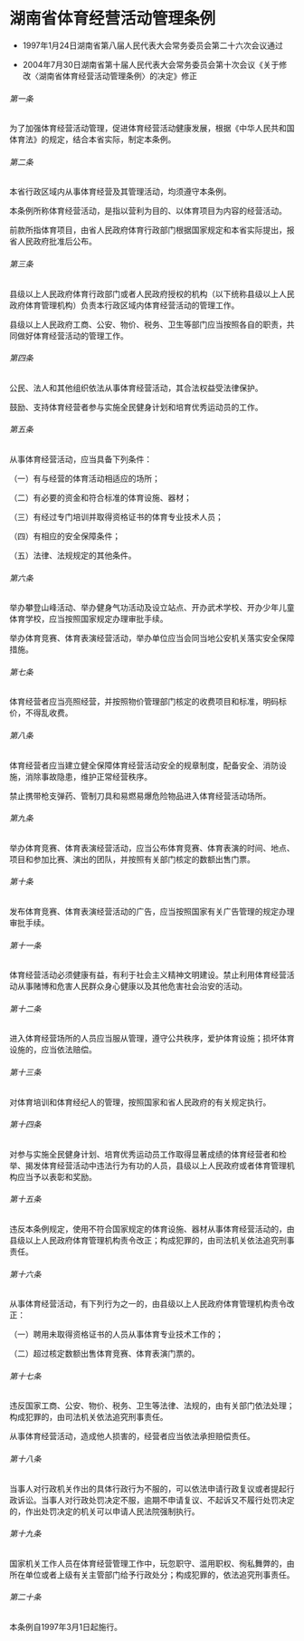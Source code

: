 # 湖南省体育经营活动管理条例

- 1997年1月24日湖南省第八届人民代表大会常务委员会第二十六次会议通过

- 2004年7月30日湖南省第十届人民代表大会常务委员会第十次会议《关于修改〈湖南省体育经营活动管理条例〉的决定》修正

<!-- INFO END -->

###### 第一条

为了加强体育经营活动管理，促进体育经营活动健康发展，根据《中华人民共和国体育法》的规定，结合本省实际，制定本条例。

###### 第二条

本省行政区域内从事体育经营及其管理活动，均须遵守本条例。

本条例所称体育经营活动，是指以营利为目的、以体育项目为内容的经营活动。

前款所指体育项目，由省人民政府体育行政部门根据国家规定和本省实际提出，报省人民政府批准后公布。

###### 第三条

县级以上人民政府体育行政部门或者人民政府授权的机构（以下统称县级以上人民政府体育管理机构）负责本行政区域内体育经营活动的管理工作。

县级以上人民政府工商、公安、物价、税务、卫生等部门应当按照各自的职责，共同做好体育经营活动的管理工作。

###### 第四条

公民、法人和其他组织依法从事体育经营活动，其合法权益受法律保护。

鼓励、支持体育经营者参与实施全民健身计划和培育优秀运动员的工作。

###### 第五条

从事体育经营活动，应当具备下列条件：

（一）有与经营的体育活动相适应的场所；

（二）有必要的资金和符合标准的体育设施、器材；

（三）有经过专门培训并取得资格证书的体育专业技术人员；

（四）有相应的安全保障条件；

（五）法律、法规规定的其他条件。

###### 第六条

举办攀登山峰活动、举办健身气功活动及设立站点、开办武术学校、开办少年儿童体育学校，应当按照国家规定办理审批手续。

举办体育竞赛、体育表演经营活动，举办单位应当会同当地公安机关落实安全保障措施。

###### 第七条

体育经营者应当亮照经营，并按照物价管理部门核定的收费项目和标准，明码标价，不得乱收费。

###### 第八条

体育经营者应当建立健全保障体育经营活动安全的规章制度，配备安全、消防设施，消除事故隐患，维护正常经营秩序。

禁止携带枪支弹药、管制刀具和易燃易爆危险物品进入体育经营活动场所。

###### 第九条

举办体育竞赛、体育表演经营活动，应当公布体育竞赛、体育表演的时间、地点、项目和参加比赛、演出的团队，并按照有关部门核定的数额出售门票。

###### 第十条

发布体育竞赛、体育表演经营活动的广告，应当按照国家有关广告管理的规定办理审批手续。

###### 第十一条

体育经营活动必须健康有益，有利于社会主义精神文明建设。禁止利用体育经营活动从事赌博和危害人民群众身心健康以及其他危害社会治安的活动。

###### 第十二条

进入体育经营场所的人员应当服从管理，遵守公共秩序，爱护体育设施；损坏体育设施的，应当依法赔偿。

###### 第十三条

对体育培训和体育经纪人的管理，按照国家和省人民政府的有关规定执行。

###### 第十四条

对参与实施全民健身计划、培育优秀运动员工作取得显著成绩的体育经营者和检举、揭发体育经营活动中违法行为有功的人员，县级以上人民政府或者体育管理机构应当予以表彰和奖励。

###### 第十五条

违反本条例规定，使用不符合国家规定的体育设施、器材从事体育经营活动的，由县级以上人民政府体育管理机构责令改正；构成犯罪的，由司法机关依法追究刑事责任。

###### 第十六条

从事体育经营活动，有下列行为之一的，由县级以上人民政府体育管理机构责令改正：

（一）聘用未取得资格证书的人员从事体育专业技术工作的；

（二）超过核定数额出售体育竞赛、体育表演门票的。

###### 第十七条

违反国家工商、公安、物价、税务、卫生等法律、法规的，由有关部门依法处理；构成犯罪的，由司法机关依法追究刑事责任。

从事体育经营活动，造成他人损害的，经营者应当依法承担赔偿责任。

###### 第十八条

当事人对行政机关作出的具体行政行为不服的，可以依法申请行政复议或者提起行政诉讼。当事人对行政处罚决定不服，逾期不申请复议、不起诉又不履行处罚决定的，作出处罚决定的机关可以申请人民法院强制执行。

###### 第十九条

国家机关工作人员在体育经营管理工作中，玩忽职守、滥用职权、徇私舞弊的，由所在单位或者上级有关主管部门给予行政处分；构成犯罪的，依法追究刑事责任。

###### 第二十条

本条例自1997年3月1日起施行。
